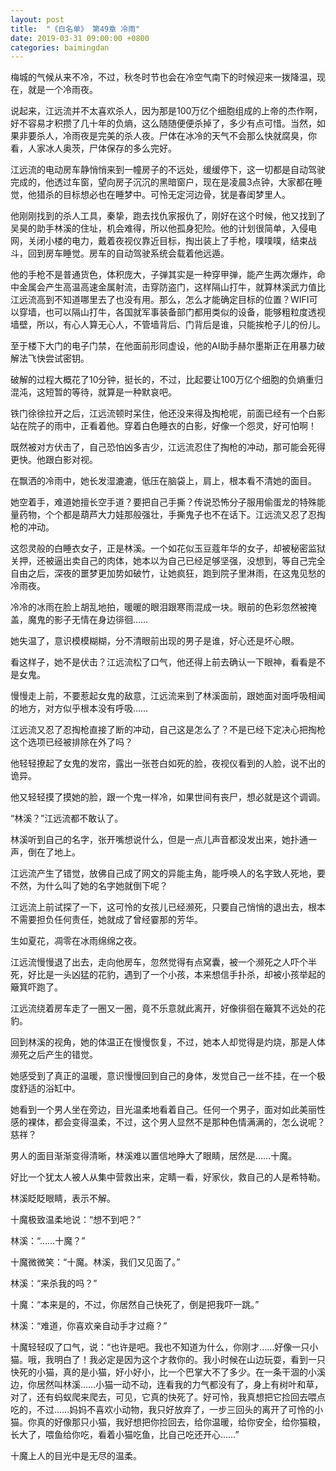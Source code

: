 ```yaml
---
layout: post
title:  "《白名单》 第49章 冷雨"
date: 2019-03-31 09:00:00 +0800
categories: baimingdan
---
```

梅城的气候从来不冷，不过，秋冬时节也会在冷空气南下的时候迎来一拨降温，现在，就是一个冷雨夜。

说起来，江远流并不太喜欢杀人，因为那是100万亿个细胞组成的上帝的杰作啊，好不容易才积攒了几十年的负熵，这么随随便便杀掉了，多少有点可惜。当然，如果非要杀人，冷雨夜是完美的杀人夜。尸体在冰冷的天气不会那么快就腐臭，你看，人家冰人奥茨，尸体保存的多么完好。

江远流的电动房车静悄悄来到一幢房子的不远处，缓缓停下，这一切都是自动驾驶完成的，他透过车窗，望向房子沉沉的黑暗窗户，现在是凌晨3点钟，大家都在睡觉，他猎杀的目标想必也在睡梦中。可怜无定河边骨，犹是春闺梦里人。

他刚刚找到的杀人工具，秦挚，跑去找仇家报仇了，刚好在这个时候，他又找到了吴昊的助手林溪的住址，机会难得，所以他孤身犯险。他的计划很简单，入侵电网，关闭小楼的电力，戴着夜视仪靠近目标，掏出装上了手枪，噗噗噗，结束战斗，回到房车睡觉。房车的自动驾驶系统会载着他远遁。

他的手枪不是普通货色，体积庞大，子弹其实是一种穿甲弹，能产生两次爆炸，命中金属会产生高温高速金属射流，击穿防盗门，这样隔山打牛，就算林溪武力值比江远流高到不知道哪里去了也没有用。那么，怎么才能确定目标的位置？WIFI可以穿墙，也可以隔山打牛，各国就军事装备部门都用类似的设备，能够粗粒度透视墙壁，所以，有心人算无心人，不管墙背后、门背后是谁，只能挨枪子儿的份儿。

至于楼下大门的电子门禁，在他面前形同虚设，他的AI助手赫尔墨斯正在用暴力破解法飞快尝试密钥。

破解的过程大概花了10分钟，挺长的，不过，比起要让100万亿个细胞的负熵重归混沌，这短暂的等待，就算是一种默哀吧。

铁门徐徐拉开之后，江远流顿时呆住，他还没来得及掏枪呢，前面已经有一个白影站在院子的雨中，正看着他。穿着白色睡衣的白影，好像一个怨灵，好可怕啊！

既然被对方伏击了，自己恐怕凶多吉少，江远流忍住了掏枪的冲动，那可能会死得更快。他跟白影对视。

在飘洒的冷雨中，她长发湿漉漉，低压在脑袋上，肩上，根本看不清她的面目。

她空着手，难道她擅长空手道？要把自己手撕？传说恐怖分子服用偷蛋龙的特殊能量药物，个个都是葫芦大力娃那般强壮，手撕鬼子也不在话下。江远流又忍了忍掏枪的冲动。

这怨灵般的白睡衣女子，正是林溪。一个如花似玉豆蔻年华的女子，却被秘密监狱关押，还被逼出卖自己的肉体，她本以为自己已经足够坚强，没想到，等自己完全自由之后，深夜的噩梦更加势如破竹，让她疯狂，跑到院子里淋雨，在这鬼见愁的冷雨夜。

冷冷的冰雨在脸上胡乱地拍，暖暖的眼泪跟寒雨混成一块。眼前的色彩忽然被掩盖，魔鬼的影子无情在身边徘徊……

她失温了，意识模模糊糊，分不清眼前出现的男子是谁，好心还是坏心眼。

看这样子，她不是伏击？江远流松了口气，他还得上前去确认一下眼神，看看是不是女鬼。

慢慢走上前，不要惹起女鬼的敌意，江远流来到了林溪面前，跟她面对面呼吸相闻的地方，对方似乎根本没有呼吸……

江远流又忍了忍掏枪直接了断的冲动，自己这是怎么了？不是已经下定决心把掏枪这个选项已经被排除在外了吗？

他轻轻撩起了女鬼的发帘，露出一张苍白如死的脸，夜视仪看到的人脸，说不出的诡异。

他又轻轻摸了摸她的脸，跟一个鬼一样冷，如果世间有丧尸，想必就是这个调调。

“林溪？”江远流都不敢认了。

林溪听到自己的名字，张开嘴想说什么，但是一点儿声音都没发出来，她扑通一声，倒在了地上。

江远流产生了错觉，放佛自己成了网文的异能主角，能呼唤人的名字致人死地，要不然，为什么叫了她的名字她就倒下呢？

江远流上前试探了一下，这可怜的女孩儿已经濒死，只要自己悄悄的退出去，根本不需要担负任何责任，她就成了曾经霎那的芳华。

生如夏花，凋零在冰雨绵绵之夜。

江远流慢慢退了出去，走向他房车，忽然觉得有点窝囊，被一个濒死之人吓个半死，好比是一头凶猛的花豹，遇到了一个小孩，本来想信手扑杀，却被小孩举起的簸箕吓跑了。

江远流绕着房车走了一圈又一圈，竟不乐意就此离开，好像徘徊在簸箕不远处的花豹。

回到林溪的视角，她的体温正在慢慢恢复，不过，她本人却觉得是灼烧，那是人体濒死之后产生的错觉。

她感受到了真正的温暖，意识慢慢回到自己的身体，发觉自己一丝不挂，在一个极度舒适的浴缸中。

她看到一个男人坐在旁边，目光温柔地看着自己。任何一个男子，面对如此美丽性感的裸体，都会变得温柔，不过，这个男人显然不是那种色情满满的，怎么说呢？慈祥？

男人的面目渐渐变得清晰，林溪难以置信地睁大了眼睛，居然是……十魔。

好比一个犹太人被人从集中营救出来，定睛一看，好家伙，救自己的人是希特勒。

林溪眨眨眼睛，表示不解。

十魔极致温柔地说：“想不到吧？”

林溪：“……十魔？”

十魔微微笑：“十魔。林溪，我们又见面了。”

林溪：“来杀我的吗？”

十魔：“本来是的，不过，你居然自己快死了，倒是把我吓一跳。”

林溪：“难道，你喜欢亲自动手才过瘾？”

十魔轻轻叹了口气，说：“也许是吧。我也不知道为什么，你刚才……好像一只小猫。哦，我明白了！我必定是因为这个才救你的。我小时候在山边玩耍，看到一只快死的小猫，真的是小猫，好小好小，比一个巴掌大不了多少。在一条干涸的小溪边，你居然叫林溪……小猫一动不动，连看我的力气都没有了，身上有树叶和草，对了，还有蚂蚁爬来爬去，可见，它真的快死了。好可怜，我真想把它捡回去喂点吃的，不过……妈妈不喜欢小动物，我只好放弃了，一步三回头的离开了可怜的小猫。你真的好像那只小猫，我好想把你捡回去，给你温暖，给你安全，给你猫粮，长大了，喂鱼给你吃，看着小猫吃鱼，比自己吃还开心……”

十魔上人的目光中是无尽的温柔。